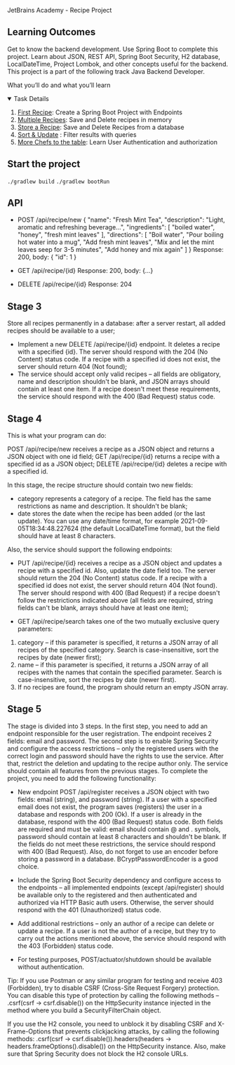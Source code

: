 JetBrains Academy - Recipe Project

## Learning Outcomes

Get to know the backend development. Use Spring Boot to complete this project. Learn about JSON, REST API, Spring Boot Security, H2 database, LocalDateTime, Project Lombok, and other concepts useful for the backend.
This project is a part of the following track
Java Backend Developer.

What you’ll do and what you’ll learn

<details open="open">
  <summary>Task Details</summary>
  <ol>
  <li><a href="tasks/1-first-recipe/README.md">First Recipe</a>: Create a Spring Boot Project with Endpoints</li>
  <li><a href="tasks/2-multiple-recipes/README.md">Multiple Recipes</a>: Save and Delete recipes in memory</li>
  <li><a href="tasks/3-store-a-recipe/README.md">Store a Recipe</a>: Save and Delete Recipes from a database</li>
  <li><a href="tasks/4-sort-and-update/README.md">Sort & Update</a> : Filter results with queries</li>
  <li><a href="tasks/5-more-chefs-to-the-table/README.md">More Chefs to the table</a>: Learn User Authentication and authorization</li>
  </ol>
</details>

## Start the project

`./gradlew build`
`./gradlew bootRun`

## API

- POST /api/recipe/new
  {
  "name": "Fresh Mint Tea",
  "description": "Light, aromatic and refreshing beverage...",
  "ingredients": [
  "boiled water",
  "honey",
  "fresh mint leaves"
  ],
  "directions": [
  "Boil water",
  "Pour boiling hot water into a mug",
  "Add fresh mint leaves",
  "Mix and let the mint leaves seep for 3-5 minutes",
  "Add honey and mix again"
  ]
  }
  Response: 200, body: {
  "id": 1
  }

- GET /api/recipe/{id}
  Response: 200, body: {...}

- DELETE /api/recipe/{id}
  Response: 204

## Stage 3

Store all recipes permanently in a database: after a server restart, all added recipes should be available to a user;

- Implement a new DELETE /api/recipe/{id} endpoint. It deletes a recipe with a specified {id}. The server should respond with the 204 (No Content) status code. If a recipe with a specified id does not exist, the server should return 404 (Not found);
- The service should accept only valid recipes – all fields are obligatory, name and description shouldn't be blank, and JSON arrays should contain at least one item. If a recipe doesn't meet these requirements, the service should respond with the 400 (Bad Request) status code.

## Stage 4
This is what your program can do:

POST /api/recipe/new receives a recipe as a JSON object and returns a JSON object with one id field;
GET /api/recipe/{id} returns a recipe with a specified id as a JSON object;
DELETE /api/recipe/{id} deletes a recipe with a specified id.

In this stage, the recipe structure should contain two new fields:

- category represents a category of a recipe. The field has the same restrictions as name and description. It shouldn't be blank;
- date stores the date when the recipe has been added (or the last update). You can use any date/time format, for example 2021-09-05T18:34:48.227624 (the default LocalDateTime format), but the field should have at least 8 characters.

Also, the service should support the following endpoints:

- PUT /api/recipe/{id} receives a recipe as a JSON object and updates a recipe with a specified id. Also, update the date field too. The server should return the 204 (No Content) status code. If a recipe with a specified id does not exist, the server should return 404 (Not found). The server should respond with 400 (Bad Request) if a recipe doesn't follow the restrictions indicated above (all fields are required, string fields can't be blank, arrays should have at least one item);

- GET /api/recipe/search takes one of the two mutually exclusive query parameters:

1. category – if this parameter is specified, it returns a JSON array of all recipes of the specified category. Search is case-insensitive, sort the recipes by date (newer first);
2. name – if this parameter is specified, it returns a JSON array of all recipes with the names that contain the specified parameter. Search is case-insensitive, sort the recipes by date (newer first).
3. If no recipes are found, the program should return an empty JSON array.

## Stage 5

The stage is divided into 3 steps. In the first step, you need to add an endpoint responsible for the user registration. The endpoint receives 2 fields: email and password. The second step is to enable Spring Security and configure the access restrictions – only the registered users with the correct login and password should have the rights to use the service. After that, restrict the deletion and updating to the recipe author only.
The service should contain all features from the previous stages. To complete the project, you need to add the following functionality:

- New endpoint POST /api/register receives a JSON object with two fields: email (string), and password (string). If a user with a specified email does not exist, the program saves (registers) the user in a database and responds with 200 (Ok). If a user is already in the database, respond with the 400 (Bad Request) status code. Both fields are required and must be valid: email should contain @ and . symbols, password should contain at least 8 characters and shouldn't be blank. If the fields do not meet these restrictions, the service should respond with 400 (Bad Request). Also, do not forget to use an encoder before storing a password in a database. BCryptPasswordEncoder is a good choice.

- Include the Spring Boot Security dependency and configure access to the endpoints – all implemented endpoints (except /api/register) should be available only to the registered and then authenticated and authorized via HTTP Basic auth users. Otherwise, the server should respond with the 401 (Unauthorized) status code.

- Add additional restrictions – only an author of a recipe can delete or update a recipe. If a user is not the author of a recipe, but they try to carry out the actions mentioned above, the service should respond with the 403 (Forbidden) status code.

- For testing purposes, POST/actuator/shutdown should be available without authentication.

Tip: If you use Postman or any similar program for testing and receive 403 (Forbidden), try to disable CSRF (Cross-Site Request Forgery) protection. You can disable this type of protection by calling the following methods – .csrf(csrf -> csrf.disable()) on the HttpSecurity instance injected in the method where you build a SecurityFilterChain object.

If you use the H2 console, you need to unblock it by disabling CSRF and X-Frame-Options that prevents clickjacking attacks, by calling the following methods: .csrf(csrf -> csrf.disable()).headers(headers -> headers.frameOptions().disable()) on the HttpSecurity instance. Also, make sure that Spring Security does not block the H2 console URLs.